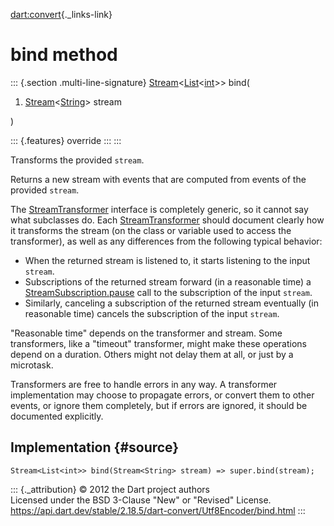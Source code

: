 [dart:convert](../../dart-convert/dart-convert-library){._links-link}

bind method
===========

::: {.section .multi-line-signature}
[Stream](../../dart-async/stream-class)\<[List](../../dart-core/list-class)\<[int](../../dart-core/int-class)\>\>
bind(

1.  [Stream](../../dart-async/stream-class)\<[String](../../dart-core/string-class)\>
    stream

)

::: {.features}
override
:::
:::

Transforms the provided `stream`.

Returns a new stream with events that are computed from events of the
provided `stream`.

The [StreamTransformer](../../dart-async/streamtransformer-class)
interface is completely generic, so it cannot say what subclasses do.
Each [StreamTransformer](../../dart-async/streamtransformer-class)
should document clearly how it transforms the stream (on the class or
variable used to access the transformer), as well as any differences
from the following typical behavior:

-   When the returned stream is listened to, it starts listening to the
    input `stream`.
-   Subscriptions of the returned stream forward (in a reasonable time)
    a
    [StreamSubscription.pause](../../dart-async/streamsubscription/pause)
    call to the subscription of the input `stream`.
-   Similarly, canceling a subscription of the returned stream
    eventually (in reasonable time) cancels the subscription of the
    input `stream`.

\"Reasonable time\" depends on the transformer and stream. Some
transformers, like a \"timeout\" transformer, might make these
operations depend on a duration. Others might not delay them at all, or
just by a microtask.

Transformers are free to handle errors in any way. A transformer
implementation may choose to propagate errors, or convert them to other
events, or ignore them completely, but if errors are ignored, it should
be documented explicitly.

Implementation {#source}
--------------

``` {.language-dart data-language="dart"}
Stream<List<int>> bind(Stream<String> stream) => super.bind(stream);
```

::: {._attribution}
© 2012 the Dart project authors\
Licensed under the BSD 3-Clause \"New\" or \"Revised\" License.\
<https://api.dart.dev/stable/2.18.5/dart-convert/Utf8Encoder/bind.html>
:::
